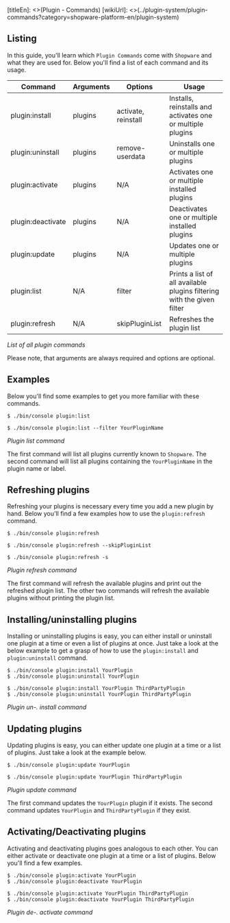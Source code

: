 [titleEn]: <>(Plugin - Commands)
[wikiUrl]: <>(../plugin-system/plugin-commands?category=shopware-platform-en/plugin-system)

## Listing
In this guide, you'll learn which `Plugin Commands` come with `Shopware` and what they are used for.
Below you'll find a list of each command and its usage.

| Command           | Arguments | Options             | Usage                                                                  |
|-------------------|-----------|---------------------|------------------------------------------------------------------------|
| plugin:install    | plugins   | activate, reinstall | Installs, reinstalls and activates one or multiple plugins             |
| plugin:uninstall  | plugins   | remove-userdata     | Uninstalls one or multiple plugins                                     |
| plugin:activate   | plugins   | N/A                 | Activates one or multiple installed plugins                            |
| plugin:deactivate | plugins   | N/A                 | Deactivates one or multiple installed plugins                          |
| plugin:update     | plugins   | N/A                 | Updates one or multiple plugins                                        |
| plugin:list       | N/A       | filter              | Prints a list of all available plugins filtering with the given filter |
| plugin:refresh    | N/A       | skipPluginList      | Refreshes the plugin list                                              |

*List of all plugin commands*

Please note, that arguments are always required and options are optional.

## Examples

Below you'll find some examples to get you more familiar with these commands.

```
$ ./bin/console plugin:list

$ ./bin/console plugin:list --filter YourPluginName
```
*Plugin list command*

The first command will list all plugins currently known to `Shopware`.
The second command will list all plugins containing the `YourPluginName` in the plugin name or label.

## Refreshing plugins
Refreshing your plugins is necessary every time you add a new plugin by hand.
Below you'll find a few examples how to use the `plugin:refresh` command.

```
$ ./bin/console plugin:refresh

$ ./bin/console plugin:refresh --skipPluginList

$ ./bin/console plugin:refresh -s
```
*Plugin refresh command*

The first command will refresh the available plugins and print out the refreshed plugin list.
The other two commands will refresh the available plugins without printing the plugin list.

## Installing/uninstalling plugins

Installing or uninstalling plugins is easy, you can either install or uninstall one plugin at a time or even a list of plugins at once.
Just take a look at the below example to get a grasp of how to use the `plugin:install` and `plugin:uninstall` command.

```
$ ./bin/console plugin:install YourPlugin
$ ./bin/console plugin:uninstall YourPlugin

$ ./bin/console plugin:install YourPlugin ThirdPartyPlugin
$ ./bin/console plugin:uninstall YourPlugin ThirdPartyPlugin
```
*Plugin un-. install command*

## Updating plugins

Updating plugins is easy, you can either update one plugin at a time or a list of plugins.
Just take a look at the example below.

```
$ ./bin/console plugin:update YourPlugin

$ ./bin/console plugin:update YourPlugin ThirdPartyPlugin
```
*Plugin update command*

The first command updates the `YourPlugin` plugin if it exists.
The second command updates `YourPlugin` and `ThirdPartyPlugin` if they exist.

## Activating/Deactivating plugins

Activating and deactivating plugins goes analogous to each other.
You can either activate or deactivate one plugin at a time or a list of plugins.
Below you'll find a few examples.

```
$ ./bin/console plugin:activate YourPlugin
$ ./bin/console plugin:deactivate YourPlugin

$ ./bin/console plugin:activate YourPlugin ThirdPartyPlugin
$ ./bin/console plugin:deactivate YourPlugin ThirdPartyPlugin
```
*Plugin de-. activate command*
